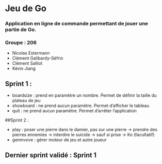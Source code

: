 # Jeu de Go

### Application en ligne de commande permettant de jouer une partie de Go.

### Groupe : 206
- Nicolas Estermann
- Clément Galibardy-Séfrin
- Clément Salliot
- Kévin Jiang

## Sprint 1 :

- boardsize : prend en paramètre un nombre. Permet de définir la taille du plateau de jeu
- showboard : ne prend aucun paramètre. Permet d’afficher le tableau
- quit : ne prend aucun paramètre. Permet d’arrêter l’application

##Sprint 2 :

- play : poser une pierre dans le damier, pas sur une pierre -> prendre des pierres ennemies -> interdire le suicide -> sauf si prise -> Ko (facultatif)
- genmvove : gérer moteur de jeu et autre joueur


## Dernier sprint validé : Sprint 1
